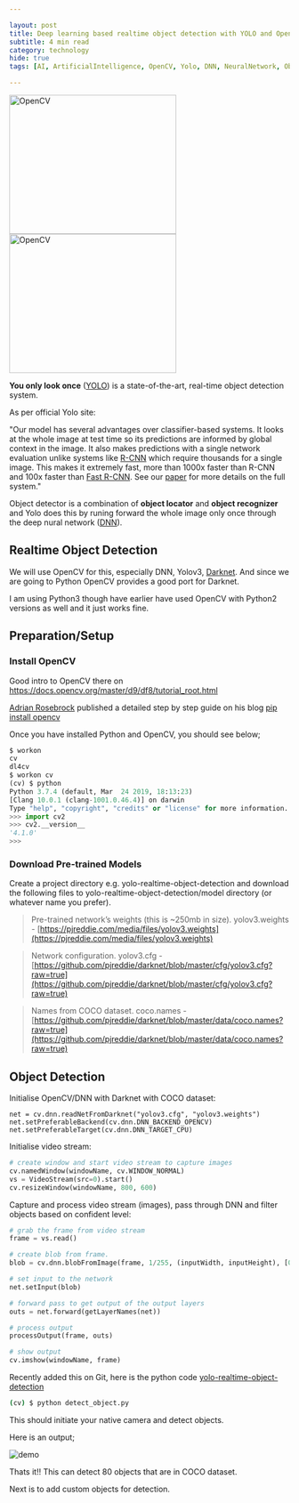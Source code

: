 ```yaml
---

layout: post
title: Deep learning based realtime object detection with YOLO and OpenCV
subtitle: 4 min read
category: technology
hide: true
tags: [AI, ArtificialIntelligence, OpenCV, Yolo, DNN, NeuralNetwork, ObjectDetection, ComputerVision, DeepLearning]

---
```


<img src="https://manmohanp.github.io/assets/img/opencv.png" alt="OpenCV" width="300" height="250"/> <img src="https://manmohanp.github.io/assets/img/yolo.png" alt="OpenCV" width="300" height="250"/>

**You only look once** ([YOLO](https://pjreddie.com/darknet/yolo/)) is a state-of-the-art, real-time object detection system.

As per official Yolo site:

"Our model has several advantages over classifier-based systems. It looks at the whole image at test time so its predictions are informed by global context in the image. It also makes predictions with a single network evaluation unlike systems like [R-CNN](https://github.com/rbgirshick/rcnn) which require thousands for a single image. This makes it extremely fast, more than 1000x faster than R-CNN and 100x faster than [Fast R-CNN](https://github.com/rbgirshick/fast-rcnn). See our [paper](https://pjreddie.com/media/files/papers/YOLOv3.pdf) for more details on the full system."

Object detector is a combination of **object locator** and **object recognizer** and Yolo does this by runing forward the whole image only once through the deep nural network ([DNN](https://papers.nips.cc/paper/5207-deep-neural-networks-for-object-detection.pdf)).

## Realtime Object Detection

We will use OpenCV for this, especially DNN, Yolov3, [Darknet](https://pjreddie.com/darknet/). And since we are going to Python OpenCV provides a good port for Darknet.

I am using Python3 though have earlier have used OpenCV with Python2 versions as well and it just works fine.

## Preparation/Setup

### Install OpenCV

Good intro to OpenCV there on https://docs.opencv.org/master/d9/df8/tutorial_root.html

[Adrian Rosebrock](https://www.pyimagesearch.com/author/adrian/) published a detailed step by step guide on his blog [pip install opencv](https://www.pyimagesearch.com/2018/09/19/pip-install-opencv/)

Once you have installed Python and OpenCV, you should see below;

```python
$ workon
cv
dl4cv
$ workon cv
(cv) $ python
Python 3.7.4 (default, Mar  24 2019, 18:13:23) 
[Clang 10.0.1 (clang-1001.0.46.4)] on darwin
Type "help", "copyright", "credits" or "license" for more information.
>>> import cv2
>>> cv2.__version__
'4.1.0'
>>> 
```

### Download Pre-trained Models

Create a project directory e.g. yolo-realtime-object-detection and download the following files to yolo-realtime-object-detection/model directory (or whatever name you prefer).

>  Pre-trained network’s weights (this is ~250mb in size). yolov3.weights - [https://pjreddie.com/media/files/yolov3.weights](https://pjreddie.com/media/files/yolov3.weights)

> Network configuration. yolov3.cfg - [https://github.com/pjreddie/darknet/blob/master/cfg/yolov3.cfg?raw=true](https://github.com/pjreddie/darknet/blob/master/cfg/yolov3.cfg?raw=true)

> Names from COCO dataset. coco.names - [https://github.com/pjreddie/darknet/blob/master/data/coco.names?raw=true](https://github.com/pjreddie/darknet/blob/master/data/coco.names?raw=true)

## Object Detection

Initialise OpenCV/DNN with Darknet with COCO dataset:

```
net = cv.dnn.readNetFromDarknet("yolov3.cfg", "yolov3.weights")
net.setPreferableBackend(cv.dnn.DNN_BACKEND_OPENCV)
net.setPreferableTarget(cv.dnn.DNN_TARGET_CPU)
```

Initialise video stream:

```python
# create window and start video stream to capture images
cv.namedWindow(windowName, cv.WINDOW_NORMAL)
vs = VideoStream(src=0).start()
cv.resizeWindow(windowName, 800, 600)
```

Capture and process video stream (images), pass through DNN and filter objects based on confident level:

```python
# grab the frame from video stream
frame = vs.read()

# create blob from frame.
blob = cv.dnn.blobFromImage(frame, 1/255, (inputWidth, inputHeight), [0,0,0], 1, crop=False)

# set input to the network
net.setInput(blob)

# forward pass to get output of the output layers
outs = net.forward(getLayerNames(net))

# process output
processOutput(frame, outs)

# show output
cv.imshow(windowName, frame)
```

Recently added this on Git, here is the python code [yolo-realtime-object-detection](https://github.com/manmohanp/machineintelligence/tree/master/yolo-realtime-object-detection)

```bash
(cv) $ python detect_object.py
```

This should initiate your native camera and detect objects.

Here is an output;

![demo](https://manmohanp.github.io/assets/img/object-detection-screengrab.gif)

Thats it!! This can detect 80 objects that are in COCO dataset.

Next is to add custom objects for detection.